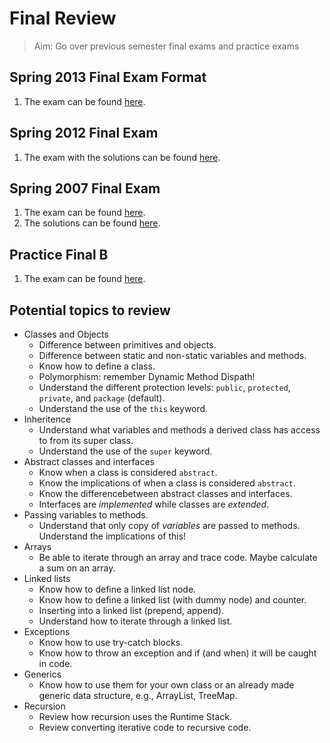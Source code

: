 # Final Review

> Aim: Go over previous semester final exams and practice exams

## Spring 2013 Final Exam Format
1. The exam can be found <a href="/Misc/FinalReview/Spring2013FinalExamFormat.pdf" target="_blank">here</a>. 

## Spring 2012 Final Exam
1. The exam with the solutions can be found <a href="/Misc/FinalReview/FinalSpring2012Solutions.pdf" target="_blank">here</a>.

## Spring 2007 Final Exam
1. The exam can be found <a href="/Misc/FinalReview/PracticeFinalA.pdf" target="_blank">here</a>.
2. The solutions can be found <a href="/Misc/FinalReview/PracticeFinalASolutions.pdf" target="_blank">here</a>.

## Practice Final B
1. The exam can be found <a href="/Misc/FinalReview/PracticeFinalB.pdf" target="_blank">here</a>.

## Potential topics to review
* Classes and Objects
    * Difference between primitives and objects.
    * Difference between static and non-static variables and methods.
    * Know how to define a class.
    * Polymorphism: remember Dynamic Method Dispath!
    * Understand the different protection levels: `public`, `protected`, `private`, and `package` (default).
    * Understand the use of the `this` keyword.
* Inheritence
    * Understand what variables and methods a derived class has access to from its super class.
    * Understand the use of the `super` keyword.
* Abstract classes and interfaces
    * Know when a class is considered `abstract`.
    * Know the implications of when a class is considered `abstract`.
    * Know the differencebetween abstract classes and interfaces.
    * Interfaces are *implemented* while classes are *extended*.
* Passing variables to methods.
    * Understand that only copy of *variables* are passed to methods. Understand the implications of this!
* Arrays
    * Be able to iterate through an array and trace code. Maybe calculate a sum on an array.
* Linked lists
    * Know how to define a linked list node.
    * Know how to define a linked list (with dummy node) and counter.
    * Inserting into a linked list (prepend, append).
    * Understand how to iterate through a linked list.
* Exceptions
    * Know how to use try-catch blocks.
    * Know how to throw an exception and if (and when) it will be caught in code.
* Generics
    * Know how to use them for your own class or an already made generic data structure, e.g., ArrayList, TreeMap.
* Recursion
    * Review how recursion uses the Runtime Stack.
    * Review converting iterative code to recursive code.

